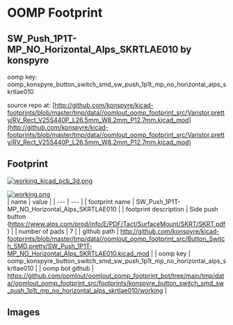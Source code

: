 # OOMP Footprint  
## SW_Push_1P1T-MP_NO_Horizontal_Alps_SKRTLAE010  by konspyre  
  
oomp key: oomp_konspyre_button_switch_smd_sw_push_1p1t_mp_no_horizontal_alps_skrtlae010  
  
source repo at: [http://github.com/konspyre/kicad-footprints/blob/master/tmp/data//oomlout_oomp_footprint_src/Varistor.pretty/RV_Rect_V25S440P_L26.5mm_W8.2mm_P12.7mm.kicad_mod](http://github.com/konspyre/kicad-footprints/blob/master/tmp/data//oomlout_oomp_footprint_src/Varistor.pretty/RV_Rect_V25S440P_L26.5mm_W8.2mm_P12.7mm.kicad_mod)  
## Footprint  
  
[![working_kicad_pcb_3d.png](working_kicad_pcb_3d_600.png)](working_kicad_pcb_3d.png)  
  
[![working.png](working_600.png)](working.png)  
| name | value | 
| --- | --- | 
| footprint name | SW_Push_1P1T-MP_NO_Horizontal_Alps_SKRTLAE010 | 
| footprint description | Side push button (https://www.alps.com/prod/info/E/PDF/Tact/SurfaceMount/SKRT/SKRT.pdf) | 
| number of pads | 7 | 
| github path | http://github.com/konspyre/kicad-footprints/blob/master/tmp/data//oomlout_oomp_footprint_src/Button_Switch_SMD.pretty/SW_Push_1P1T-MP_NO_Horizontal_Alps_SKRTLAE010.kicad_mod | 
| oomp key | oomp_konspyre_button_switch_smd_sw_push_1p1t_mp_no_horizontal_alps_skrtlae010 | 
| oomp bot github | https://github.com/oomlout/oomlout_oomp_footprint_bot/tree/main/tmp/data//oomlout_oomp_footprint_src/footprints/konspyre_button_switch_smd_sw_push_1p1t_mp_no_horizontal_alps_skrtlae010/working | 
## Images  

